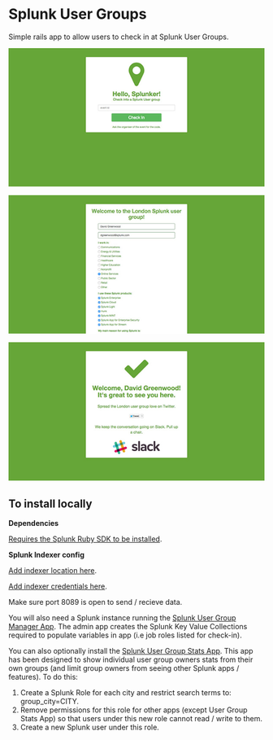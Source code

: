 # Splunk User Groups

Simple rails app to allow users to check in at Splunk User Groups.

![Splunk User Group Check-in Index](https://raw.githubusercontent.com/himynamesdave/splunkusergroups/master/app/assets/images/screenshot_index.jpeg)

![Splunk User Group Check-in](https://raw.githubusercontent.com/himynamesdave/splunkusergroups/master/app/assets/images/screenshot_checkin.jpeg)

![Splunk User Group Check-in Success](https://raw.githubusercontent.com/himynamesdave/splunkusergroups/master/app/assets/images/screenshot_success.jpeg)

## To install locally

**Dependencies**

[Requires the Splunk Ruby SDK to be installed](http://dev.splunk.com/ruby).

**Splunk Indexer config**

[Add indexer location here](https://github.com/himynamesdave/splunkusergroups/blob/master/app/models/concerns/splunk_service.rb).

[Add indexer credentials here](https://github.com/himynamesdave/splunkusergroups/blob/master/config/secrets.yml).

Make sure port 8089 is open to send / recieve data.

You will also need a Splunk instance running the [Splunk User Group Manager App](https://github.com/himynamesdave/usergroupmgr_splunk_app). The admin app creates the Splunk Key Value Collections required to populate variables in app (i.e job roles listed for check-in).

You can also optionally install the [Splunk User Group Stats App](https://github.com/himynamesdave/usergroupstats_splunk_app). This app has been designed to show individual user group owners stats from their own groups (and limit group owners from seeing other Splunk apps / features). To do this:

1. Create a Splunk Role for each city and restrict search terms to: group_city=CITY.
2. Remove permissions for this role for other apps (except User Group Stats App) so that users under this new role cannot read / write to them.
3. Create a new Splunk user under this role.
